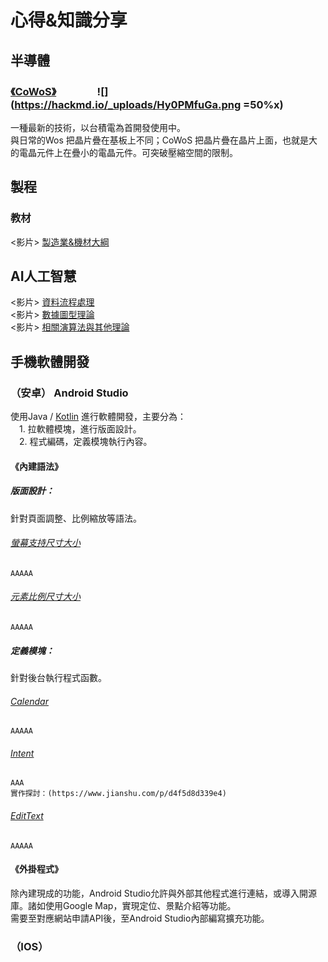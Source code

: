 # 心得&知識分享
## 半導體
### [《CoWoS》](https://money.udn.com/money/story/5612/7332224)　　　　![](https://hackmd.io/_uploads/Hy0PMfuGa.png =50%x)
一種最新的技術，以台積電為首開發使用中。\
與日常的Wos 把晶片疊在基板上不同；CoWoS 把晶片疊在晶片上面，也就是大的電晶元件上在疊小的電晶元件。可突破壓縮空間的限制。




## 製程
### 教材
<影片> [製造業&機材大綱](https://www.youtube.com/watch?v=p4_SJmTE5AQ)




## AI人工智慧
<影片> [資料流程處理](https://www.youtube.com/watch?v=ecqBzmZuCR0)\
<影片> [數據圖型理論](https://www.youtube.com/watch?v=1RWdFZtl3EE)\
<影片> [相關演算法與其他理論](https://www.youtube.com/watch?v=HGH9rBShRV0)




## 手機軟體開發
### （安卓） Android Studio
使用Java / [Kotlin](https://zh.m.wikipedia.org/zh-tw/Kotlin) 進行軟體開發，主要分為：\
　1. 拉軟體模塊，進行版面設計。\
　2. 程式編碼，定義模塊執行內容。

#### 《內建語法》
##### 版面設計：
針對頁面調整、比例縮放等語法。
###### [螢幕支持尺寸大小](https://developer.android.com/guide/topics/large-screens/support-different-screen-sizes?hl=zh-tw)
    AAAAA
###### [元素比例尺寸大小](https://blog.51cto.com/u_15242344/2842067)
    AAAAA

##### 定義模塊：
針對後台執行程式函數。
###### [Calendar](https://developer.android.com/guide/topics/providers/calendar-provider?hl=zh-cn#kotlin)
    AAAAA
###### [Intent](https://litotom.com/ch5-2-intent/)
    AAA
    實作探討：(https://www.jianshu.com/p/d4f5d8d339e4)
###### [EditText](https://xnfood.com.tw/android-edittext/)
    AAAAA



#### 《外掛程式》
除內建現成的功能，Android Studio允許與外部其他程式進行連結，或導入開源庫。諸如使用Google Map，實現定位、景點介紹等功能。\
需要至對應網站申請API後，至Android Studio內部編寫擴充功能。


### （IOS）
